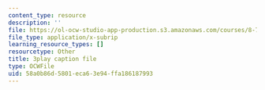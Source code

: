 ```yaml
---
content_type: resource
description: ''
file: https://ol-ocw-studio-app-production.s3.amazonaws.com/courses/8-701-introduction-to-nuclear-and-particle-physics-fall-2020/58a0b86d5801eca63e94ffa186187993_ecIB8DWNyWA.srt
file_type: application/x-subrip
learning_resource_types: []
resourcetype: Other
title: 3play caption file
type: OCWFile
uid: 58a0b86d-5801-eca6-3e94-ffa186187993
---
```


